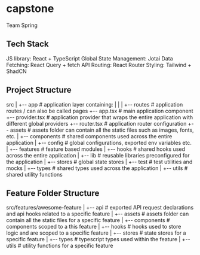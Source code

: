 # capstone

Team Spring

## Tech Stack

JS library: React + TypeScript
Global State Management: Jotai
Data Fetching: React Query + fetch API
Routing: React Router
Styling: Tailwind + ShadCN

## Project Structure

src
|
+-- app # application layer containing:
| |
| +-- routes # application routes / can also be called pages
+-- app.tsx # main application component
+-- provider.tsx # application provider that wraps the entire application with different global providers
+-- router.tsx # application router configuration
+-- assets # assets folder can contain all the static files such as images, fonts, etc.
|
+-- components # shared components used across the entire application
|
+-- config # global configurations, exported env variables etc.
|
+-- features # feature based modules
|
+-- hooks # shared hooks used across the entire application
|
+-- lib # reusable libraries preconfigured for the application
|
+-- stores # global state stores
|
+-- test # test utilities and mocks
|
+-- types # shared types used across the application
|
+-- utils # shared utility functions

## Feature Folder Structure

src/features/awesome-feature
|
+-- api # exported API request declarations and api hooks related to a specific feature
|
+-- assets # assets folder can contain all the static files for a specific feature
|
+-- components # components scoped to a this feature
|
+-- hooks # hooks used to store logic and are scoped to a specific feature
|
+-- stores # state stores for a specific feature
|
+-- types # typescript types used within the feature
|
+-- utils # utility functions for a specific feature
